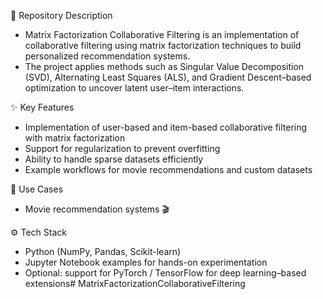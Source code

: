 📌 Repository Description
* Matrix Factorization Collaborative Filtering is an implementation of collaborative filtering using matrix factorization techniques to build personalized recommendation systems.
* The project applies methods such as Singular Value Decomposition (SVD), Alternating Least Squares (ALS), and Gradient Descent–based optimization to uncover latent user–item interactions.

✨ Key Features
* Implementation of user-based and item-based collaborative filtering with matrix factorization
* Support for regularization to prevent overfitting
* Ability to handle sparse datasets efficiently
* Example workflows for movie recommendations and custom datasets

📂 Use Cases
* Movie recommendation systems 🎬

⚙️ Tech Stack
* Python (NumPy, Pandas, Scikit-learn)
* Jupyter Notebook examples for hands-on experimentation
* Optional: support for PyTorch / TensorFlow for deep learning–based extensions# MatrixFactorizationCollaborativeFiltering
